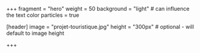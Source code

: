 +++
fragment = "hero"
weight = 50
background = "light" # can influence the text color
particles = true

[header]
  image = "projet-touristique.jpg"
  height = "300px" # optional - will default to image height

+++

